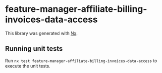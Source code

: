 # feature-manager-affiliate-billing-invoices-data-access

This library was generated with [Nx](https://nx.dev).

## Running unit tests

Run `nx test feature-manager-affiliate-billing-invoices-data-access` to execute the unit tests.

